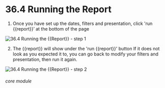 # 36.4 Running the Report

1. Once you have set up the dates, filters and presentation, click &#039;run {{report}}’ at the bottom of the page

![36.4 Running the {{Report}} - step 1](36.4_Running_the_Report_im_1.png)

2. The {{report}} will show under the &#039;run {{report}}&#039; button
If it does not look as you expected it to, you can go back to modify your filters and presentation, then run it again.

![36.4 Running the {{Report}} - step 2](36.4_Running_the_Report_im_2.png)


###### core module
